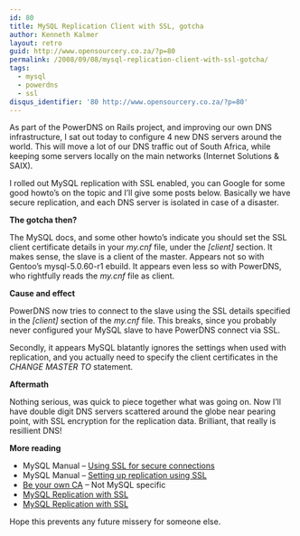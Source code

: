 ```yaml
---
id: 80
title: MySQL Replication Client with SSL, gotcha
author: Kenneth Kalmer
layout: retro
guid: http://www.opensourcery.co.za/?p=80
permalink: /2008/09/08/mysql-replication-client-with-ssl-gotcha/
tags:
  - mysql
  - powerdns
  - ssl
disqus_identifier: '80 http://www.opensourcery.co.za/?p=80'
---
```


As part of the PowerDNS on Rails project, and improving our own DNS infrastructure, I sat out today to configure 4 new DNS servers around the world. This will move a lot of our DNS traffic out of South Africa, while keeping some servers locally on the main networks (Internet Solutions & SAIX).

I rolled out MySQL replication with SSL enabled, you can Google for some good howto&#8217;s on the topic and I&#8217;ll give some posts below. Basically we have secure replication, and each DNS server is isolated in case of a disaster.

**The gotcha then?**

The MySQL docs, and some other howto&#8217;s indicate you should set the SSL client certificate details in your *my.cnf* file, under the *[client]* section. It makes sense, the slave is a client of the master. Appears not so with Gentoo&#8217;s mysql-5.0.60-r1 ebuild. It appears even less so with PowerDNS, who rightfully reads the *my.cnf* file as client.

**Cause and effect**

PowerDNS now tries to connect to the slave using the SSL details specified in the *[client]* section of the *my.cnf* file. This breaks, since you probably never configured your MySQL slave to have PowerDNS connect via SSL.

Secondly, it appears MySQL blatantly ignores the settings when used with replication, and you actually need to specify the client certificates in the *CHANGE MASTER TO* statement.

**Aftermath**

Nothing serious, was quick to piece together what was going on. Now I&#8217;ll have double digit DNS servers scattered around the globe near pearing point, with SSL encryption for the replication data. Brilliant, that really is resillient DNS!

**More reading**

  * MySQL Manual &#8211; <a href="http://dev.mysql.com/doc/refman/5.0/en/secure-connections.html" target="_blank">Using SSL for secure connections</a>
  * MySQL Manual &#8211; <a href="http://dev.mysql.com/doc/refman/5.0/en/replication-solutions-ssl.html" target="_blank">Setting up replication using SSL</a>
  * <a href="http://www.g-loaded.eu/2005/11/10/be-your-own-ca/" target="_blank">Be your own CA</a> &#8211; Not MySQL specific
  * <a href="http://boilinglinux.blogspot.com/2008/05/mysql-replication-with-ssl.html" target="_self">MySQL Replication with SSL</a>
  * <a href="http://www.option-c.com/xwiki/MySQL_Replication_with_SSL" target="_blank">MySQL Replication with SSL</a>

Hope this prevents any future missery for someone else.
